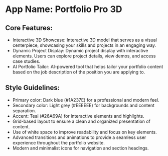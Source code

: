 # **App Name**: Portfolio Pro 3D

## Core Features:

- Interactive 3D Showcase: Interactive 3D model that serves as a visual centerpiece, showcasing your skills and projects in an engaging way.
- Dynamic Project Display: Dynamic project display with interactive elements. Users can explore project details, view demos, and access case studies.
- AI Portfolio Tailor: AI-powered tool that helps tailor your portfolio content based on the job description of the position you are applying to.

## Style Guidelines:

- Primary color: Dark blue (#1A237E) for a professional and modern feel.
- Secondary color: Light grey (#EEEEEE) for backgrounds and content separation.
- Accent: Teal (#26A69A) for interactive elements and highlights.
- Grid-based layout to ensure a clean and organized presentation of content.
- Use of white space to improve readability and focus on key elements.
- Advanced transitions and animations to provide a seamless user experience throughout the portfolio website.
- Modern and minimalist icons for navigation and section headings.